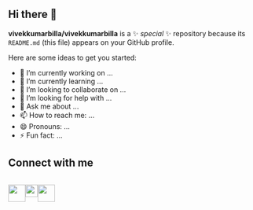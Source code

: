 ## Hi there 👋


**vivekkumarbilla/vivekkumarbilla** is a ✨ _special_ ✨ repository because its `README.md` (this file) appears on your GitHub profile.

Here are some ideas to get you started:

- 🔭 I’m currently working on ...
- 🌱 I’m currently learning ...
- 👯 I’m looking to collaborate on ...
- 🤔 I’m looking for help with ...
- 💬 Ask me about ...
- 📫 How to reach me: ...
- 😄 Pronouns: ...
- ⚡ Fun fact: ...

## Connect with me

<div style="display: flex;">


<a href="https://www.linkedin.com/in/vivekananda-billa-1a3601171/"><img src="https://1000logos.net/wp-content/uploads/2017/03/Linkedin-Logo.png" height="35"/></a>
  
<a href="https://instagram.com/vincent_05" style="background-color"><img src="https://www.pinclipart.com/picdir/big/59-590993_follow-us-on-instagram-logo-png-clipart.png" height="25"/></a>
  
<a href="https://twitter.com/05_billlaaaA" style="background-color"><img src="https://logos-world.net/wp-content/uploads/2020/04/Twitter-Logo-2010-2012.png" height="35"/></a>
  
</div>
